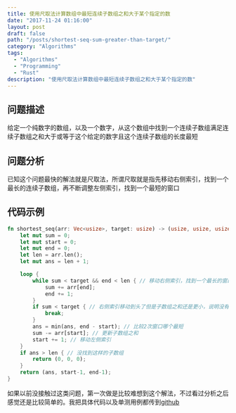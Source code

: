 ```yaml
---
title: 使用尺取法计算数组中最短连续子数组之和大于某个指定的数
date: "2017-11-24 01:16:00"
layout: post
draft: false
path: "/posts/shortest-seq-sum-greater-than-target/"
category: "Algorithms"
tags:
  - "Algorithms"
  - "Programming"
  - "Rust"
description: "使用尺取法计算数组中最短连续子数组之和大于某个指定的数"
---
```


## 问题描述
给定一个纯数字的数组，以及一个数字，从这个数组中找到一个连续子数组满足连续子数组之和大于或等于这个给定的数字且这个连续子数组的长度最短

## 问题分析
已知这个问题最快的解法就是尺取法，所谓尺取就是指先移动右侧索引，找到一个最长的连续子数组，再不断调整左侧索引，找到一个最短的窗口

## 代码示例
```rust
fn shortest_seq(arr: Vec<usize>, target: usize) -> (usize, usize, usize) {
    let mut sum = 0;
    let mut start = 0;
    let mut end = 0;
    let len = arr.len();
    let mut ans = len + 1;

    loop {
        while sum < target && end < len { // 移动右侧索引，找到一个最长的窗口
            sum += arr[end];
            end += 1;
        }
        if sum < target { // 右侧索引移动到头了但是子数组之和还是更小，说明没有找到这样的子数组，要跳出循环
            break;
        }
        ans = min(ans, end - start); // 比较2次窗口哪个最短
        sum -= arr[start]; // 更新子数组之和
        start += 1; // 移动左侧索引
    }
    if ans > len { // 没找到这样的子数组
        return (0, 0, 0);
    }
    return (ans, start-1, end-1);
}
```

如果以前没接触过这类问题，第一次做是比较难想到这个解法，不过看过分析之后感觉还是比较简单的。我把具体代码以及单测用例都传到[github](https://github.com/xcaptain/rust-algorithms/blob/master/src/iters/shortest_seq.rs)
